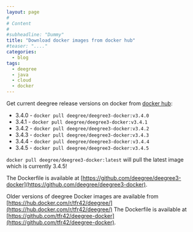 ```yaml
---
layout: page
#
# Content
#
#subheadline: "Dummy"
title: "Download docker images from docker hub"
#teaser: "...."
categories:
  - blog
tags:
  - deegree
  - java
  - cloud
  - docker
---
```

Get current deegree release versions on docker from [docker hub](https://hub.docker.com/r/deegree/deegree3-docker/):


* 3.4.0 - `docker pull deegree/deegree3-docker:v3.4.0`
* 3.4.1 - `docker pull deegree/deegree3-docker:v3.4.1`
* 3.4.2 - `docker pull deegree/deegree3-docker:v3.4.2`
* 3.4.3 - `docker pull deegree/deegree3-docker:v3.4.3`
* 3.4.4 - `docker pull deegree/deegree3-docker:v3.4.4`
* 3.4.5 - `docker pull deegree/deegree3-docker:v3.4.5`

`docker pull deegree/deegree3-docker:latest` will pull the latest image which is currently 3.4.5!

The Dockerfile is available at [https://github.com/deegree/deegree3-docker](https://github.com/deegree/deegree3-docker).

Older versions of deegree Docker images are available from [https://hub.docker.com/r/tfr42/deegree/](https://hub.docker.com/r/tfr42/deegree/)
The Dockerfile is available at [https://github.com/tfr42/deegree-docker](https://github.com/tfr42/deegree-docker).